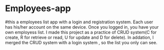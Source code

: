 # Employees-app
#this a employees list app with a login and registration system. Each user has his/her account on the same device. Once you logged in, you have your own employess list. I made this project as a practice of CRUD system(C for create, R for retrieve or read, U for update and D for delete). In addation, I merged the CRUD system with a login system , so the list you only can see.
